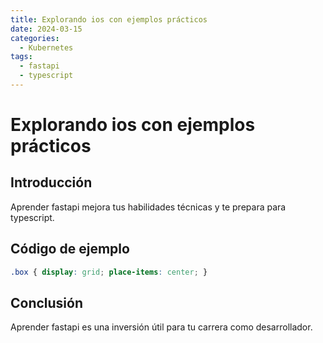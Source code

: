 ```yaml
---
title: Explorando ios con ejemplos prácticos
date: 2024-03-15
categories:
  - Kubernetes
tags:
  - fastapi
  - typescript
---
```


# Explorando ios con ejemplos prácticos

## Introducción

Aprender fastapi mejora tus habilidades técnicas y te prepara para typescript.

## Código de ejemplo

```css
.box { display: grid; place-items: center; }
```

## Conclusión

Aprender fastapi es una inversión útil para tu carrera como desarrollador.